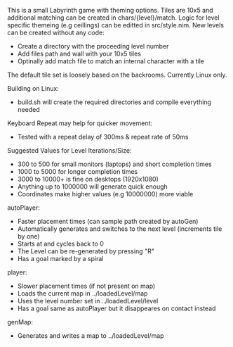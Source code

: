This is a small Labyrinth game with theming options.
Tiles are 10x5 and additional matching can be created in chars/{level}/match.
Logic for level specific themeing (e.g ceillings) can be editted in src/style.nim.
New levels can be created without any code:
- Create a directory with the proceeding level number
- Add files path and wall with your 10x5 tiles
- Optinally add match file to match an internal character with a tile

The default tile set is loosely based on the backrooms.
Currently Linux only.

Building on Linux:
- build.sh will create the required directories and compile everything needed

Keyboard Repeat may help for quicker movement:
- Tested with a repeat delay of 300ms & repeat rate of 50ms

Suggested Values for Level Iterations/Size:
- 300 to 500 for small monitors (laptops) and short completion times
- 1000 to 5000 for longer completion times
- 3000 to 10000+ is fine on desktops (1920x1080)
- Anything up to 1000000 will generate quick enough
- Coordinates make higher values (e.g 10000000) more viable

autoPlayer:
- Faster placement times (can sample path created by autoGen)
- Automatically generates and switches to the next level (increments tile by one)
- Starts at and cycles back to 0
- The Level can be re-generated by pressing "R"
- Has a goal marked by a spiral

player:
- Slower placement times (if not present on map)
- Loads the current map in ../loadedLevel/map
- Uses the level number set in ../loadedLevel/level
- Has a goal same as autoPlayer but it disappeares on contact instead

genMap:
- Generates and writes a map to ../loadedLevel/map
